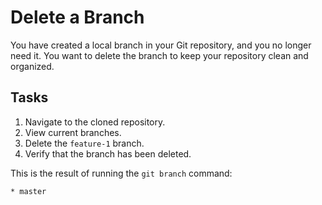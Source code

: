 # Delete a Branch

You have created a local branch in your Git repository, and you no longer need it. You want to delete the branch to keep your repository clean and organized.

## Tasks

1. Navigate to the cloned repository.
2. View current branches.
3. Delete the `feature-1` branch.
4. Verify that the branch has been deleted.

This is the result of running the `git branch` command:

```
* master
```
